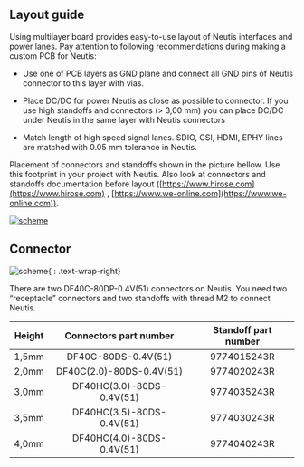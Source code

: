 ## Layout guide

Using multilayer board provides easy-to-use layout of Neutis interfaces
and power lanes. Pay attention to following recommendations during
making a custom PCB for Neutis:

- Use one of PCB layers as GND plane and connect all GND pins of Neutis
  connector to this layer with vias.

- Place DC/DC for power Neutis as close as possible to connector. If you
  use high standoffs and connectors (> 3,00 mm) you can place DC/DC
  under Neutis in the same layer with Neutis connectors

- Match length of high speed signal lanes. SDIO, CSI, HDMI, EPHY lines
  are matched with 0.05 mm tolerance in Neutis.

Placement of connectors and standoffs shown in the picture bellow. Use
this footprint in your project with Neutis.
Also look at connectors and standoffs documentation before layout
([https://www.hirose.com](https://www.hirose.com) ,
[https://www.we-online.com](https://www.we-online.com)).

<a href="../../img/hardware-integration/neutis_layout_guide.png" target="_blank"> ![scheme](../../img/hardware-integration/neutis_layout_guide.png)</a>

## Connector

<style>
    .text-wrap-right {
        float: right;
        margin: 10px;
        width: 240px;
        height: auto;
    }
</style>


<div markdown=1>

![scheme](../../img/hardware-integration/connector.jpg){ : .text-wrap-right}

</div>
There are two DF40C-80DP-0.4V(51) connectors on Neutis. You need two
“receptacle” connectors and two standoffs with thread M2 to connect
Neutis.

|Height|Connectors part number|Standoff part number|
|:--:|:--:|:--:|
|1,5mm|DF40C-80DS-0.4V(51)|9774015243R|
|2,0mm|DF40C(2.0)-80DS-0.4V(51)|9774020243R|
|3,0mm|DF40HC(3.0)-80DS-0.4V(51)|9774035243R|
|3,5mm|DF40HC(3.5)-80DS-0.4V(51)|9774030243R|
|4,0mm|DF40HC(4.0)-80DS-0.4V(51)|9774040243R|
